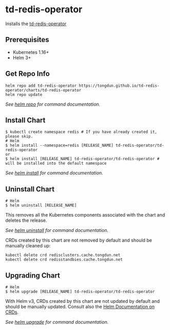 # td-redis-operator

Installs the [td-redis-operator](https://github.com/tongdun/td-redis-operator)

## Prerequisites

- Kubernetes 1.16+
- Helm 3+

## Get Repo Info

```console
helm repo add td-redis-operator https://tongdun.github.io/td-redis-operator/charts/td-redis-operator
helm repo update
```

_See [helm repo](https://helm.sh/docs/helm/helm_repo/) for command documentation._

## Install Chart

```console
$ kubectl create namespace redis # If you have already created it, please skip.
# Helm
$ helm install --namespace=redis [RELEASE_NAME] td-redis-operator/td-redis-operator
or
$ helm install [RELEASE_NAME] td-redis-operator/td-redis-operator # will be installed into the default namespace
```

_See [helm install](https://helm.sh/docs/helm/helm_install/) for command documentation._

## Uninstall Chart

```console
# Helm
$ helm uninstall [RELEASE_NAME]
```

This removes all the Kubernetes components associated with the chart and deletes the release.

_See [helm uninstall](https://helm.sh/docs/helm/helm_uninstall/) for command documentation._

CRDs created by this chart are not removed by default and should be manually cleaned up:

```console
kubectl delete crd redisclusters.cache.tongdun.net
kubectl delete crd redisstandbies.cache.tongdun.net
```

## Upgrading Chart

```console
# Helm
$ helm upgrade [RELEASE_NAME] td-redis-operator/td-redis-operator
```

With Helm v3, CRDs created by this chart are not updated by default and should be manually updated. Consult also
the [Helm Documentation on CRDs](https://helm.sh/docs/chart_best_practices/custom_resource_definitions).

_See [helm upgrade](https://helm.sh/docs/helm/helm_upgrade/) for command documentation._
